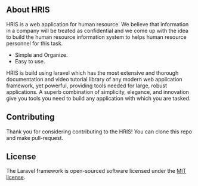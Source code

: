 
## About HRIS

HRIS is a web application for human resource. We believe that information in a company will be treated as confidential and we come up with the idea to build the human resource information system to helps human resource personnel for this task.

- Simple and Organize.
- Easy to use.

HRIS is build using laravel which has the most extensive and thorough documentation and video tutorial library of any modern web application framework, yet powerful, providing tools needed for large, robust applications. A superb combination of simplicity, elegance, and innovation give you tools you need to build any application with which you are tasked.

## Contributing

Thank you for considering contributing to the HRIS! You can clone this repo and make pull-request.

## License

The Laravel framework is open-sourced software licensed under the [MIT license](http://opensource.org/licenses/MIT).
